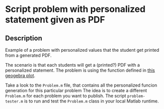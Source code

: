 # Script problem with personalized statement given as PDF

## Description

Example of a problem with personalized values that the student get printed from a generated PDF.

The scenario is that each students will get a (printed?) PDF with a personalized statement. The problem is using the function defined in [this geogebra plot](https://www.geogebra.org/classic/gukr4ecy).

Take a look to the `Problem.m` file, that contains all the personalized funcion generation for this particular problem The idea is to create a different `Problem.m` for each problem you want to publish. The script `problem-tester.m` is to run and test the `Problem.m` class in your local Matlab runtime.
